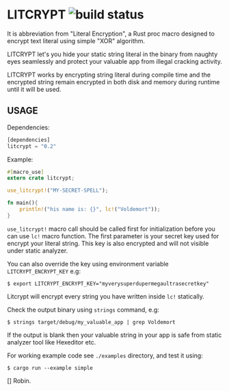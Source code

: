 LITCRYPT ![build status](https://api.travis-ci.org/anvie/litcrypt.rs.svg?branch=master)
===========

It is abbreviation from "Literal Encryption", a Rust proc macro designed to encrypt
text literal using simple "XOR" algorithm.

LITCRYPT let's you hide your static string literal in the binary from naughty eyes seamlessly
and protect your valuable app from illegal cracking activity.

LITCRYPT works by encrypting string literal during compile time and the encrypted
string remain encrypted in both disk and memory during runtime until it will be used.

USAGE
-----

Dependencies:

```rust
[dependencies]
litcrypt = "0.2"
```

Example:

```rust
#[macro_use]
extern crate litcrypt;

use_litcrypt!("MY-SECRET-SPELL");

fn main(){
    println!("his name is: {}", lc!("Voldemort"));
}
```

`use_litcrypt!` macro call should be called first for initialization before you can
use `lc!` macro function. The first parameter is your secret key used for encrypt your
literal string. This key is also encrypted and will not visible under static analyzer.

You can also override the key using environment variable `LITCRYPT_ENCRYPT_KEY`
e.g:

    $ export LITCRYPT_ENCRYPT_KEY="myverysuperdupermegaultrasecretkey"

Litcrypt will encrypt every string you have written inside `lc!` statically.

Check the output binary using `strings` command, e.g:

    $ strings target/debug/my_valuable_app | grep Voldemort

If the output is blank then your valuable string in your app is safe from static analyzer tool
like Hexeditor etc.

For working example code see `./examples` directory, and test it using:

    $ cargo run --example simple

[] Robin.

